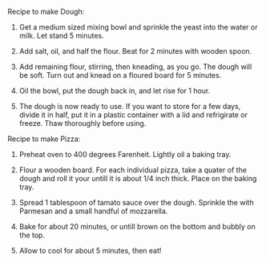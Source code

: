 Recipe to make Dough:

1. Get a medium sized mixing bowl and sprinkle the yeast into the water or milk. Let stand 5 minutes.

2. Add salt, oil, and half the flour. Beat for 2 minutes with wooden spoon.

3. Add remaining flour, stirring, then kneading, as you go. The dough will be soft. Turn out and knead on a floured board for 5 minutes.

4. Oil the bowl, put the dough back in, and let rise for 1 hour.

5. The dough is now ready to use. If you want to store for a few days, divide it in half, put it in a plastic container with a lid and refrigirate or freeze. Thaw thoroughly before using.

Recipe to make Pizza:

1. Preheat oven to 400 degrees Farenheit. Lightly oil a baking tray.

2. Flour a wooden board. For each individual pizza, take a quater of the dough and roll it your untill it is about 1/4 inch thick. Place on the baking tray.

3. Spread 1 tablespoon of tamato sauce over the dough. Sprinkle the with Parmesan and a small handful of mozzarella.

4. Bake for about 20 minutes, or untill brown on the bottom and bubbly on the top.

5. Allow to cool for about 5 minutes, then eat!